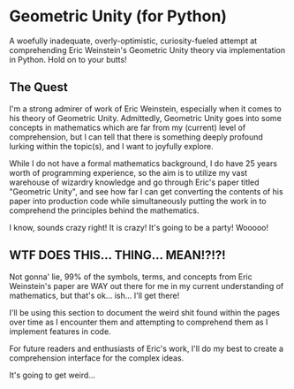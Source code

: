 # Geometric Unity (for Python)
A woefully inadequate, overly-optimistic, curiosity-fueled attempt at comprehending Eric Weinstein's Geometric Unity theory via implementation in Python.  Hold on to your butts!

## The Quest
I'm a strong admirer of work of Eric Weinstein, especially when it comes to his theory of Geometric Unity.  Admittedly, Geometric Unity goes into some concepts in mathematics which are far from my (current) level of comprehension, but I can tell that there is something deeply profound lurking within the topic(s), and I want to joyfully explore.

While I do not have a formal mathematics background, I do have 25 years worth of programming experience, so the aim is to utilize my vast warehouse of wizardry knowledge and go through Eric's paper titled "Geometric Unity", and see how far I can get converting the contents of his paper into production code while simultaneously putting the work in to comprehend the principles behind the mathematics.

I know, sounds crazy right!  It is crazy!  It's going to be a party! Wooooo!

## WTF DOES THIS... THING... MEAN!?!?!
Not gonna' lie, 99% of the symbols, terms, and concepts from Eric Weinstein's paper are WAY out there for me in my current understanding of mathematics, but that's ok... ish...  I'll get there!

I'll be using this section to document the weird shit found within the pages over time as I encounter them and attempting to comprehend them as I implement features in code.

For future readers and enthusiasts of Eric's work, I'll do my best to create a comprehension interface for the complex ideas.

It's going to get weird...
